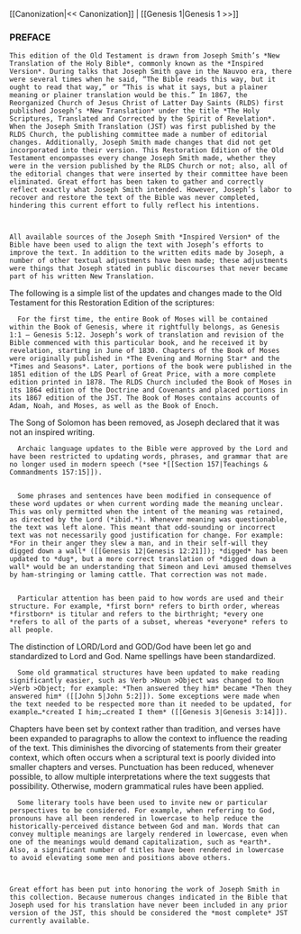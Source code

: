 [[Canonization|<< Canonization]]  |  [[Genesis 1|Genesis 1 >>]]

### PREFACE

    This edition of the Old Testament is drawn from Joseph Smith’s *New Translation of the Holy Bible*, commonly known as the *Inspired Version*. During talks that Joseph Smith gave in the Nauvoo era, there were several times when he said, “The Bible reads this way, but it ought to read that way,” or “This is what it says, but a plainer meaning or plainer translation would be this.” In 1867, the Reorganized Church of Jesus Christ of Latter Day Saints (RLDS) first published Joseph’s *New Translation* under the title *The Holy Scriptures, Translated and Corrected by the Spirit of Revelation*. When the Joseph Smith Translation (JST) was first published by the RLDS Church, the publishing committee made a number of editorial changes. Additionally, Joseph Smith made changes that did not get incorporated into their version. This Restoration Edition of the Old Testament encompasses every change Joseph Smith made, whether they were in the version published by the RLDS Church or not; also, all of the editorial changes that were inserted by their committee have been eliminated. Great effort has been taken to gather and correctly reflect exactly what Joseph Smith intended. However, Joseph’s labor to recover and restore the text of the Bible was never completed, hindering this current effort to fully reflect his intentions.
  


    All available sources of the Joseph Smith *Inspired Version* of the Bible have been used to align the text with Joseph’s efforts to improve the text. In addition to the written edits made by Joseph, a number of other textual adjustments have been made; these adjustments were things that Joseph stated in public discourses that never became part of his written New Translation.
  

The following is a simple list of the updates and changes made to the Old Testament for this Restoration Edition of the scriptures:



      For the first time, the entire Book of Moses will be contained within the Book of Genesis, where it rightfully belongs, as Genesis 1:1 – Genesis 5:12. Joseph’s work of translation and revision of the Bible commenced with this particular book, and he received it by revelation, starting in June of 1830. Chapters of the Book of Moses were originally published in *The Evening and Morning Star* and the *Times and Seasons*. Later, portions of the book were published in the 1851 edition of the LDS Pearl of Great Price, with a more complete edition printed in 1878. The RLDS Church included the Book of Moses in its 1864 edition of the Doctrine and Covenants and placed portions in its 1867 edition of the JST. The Book of Moses contains accounts of Adam, Noah, and Moses, as well as the Book of Enoch.
    
The Song of Solomon has been removed, as Joseph declared that it was not an inspired writing.

      Archaic language updates to the Bible were approved by the Lord and have been restricted to updating words, phrases, and grammar that are no longer used in modern speech (*see *[[Section 157|Teachings & Commandments 157:15]]).
    

      Some phrases and sentences have been modified in consequence of these word updates or when current wording made the meaning unclear. This was only permitted when the intent of the meaning was retained, as directed by the Lord (*ibid.*). Whenever meaning was questionable, the text was left alone. This meant that odd-sounding or incorrect text was not necessarily good justification for change. For example: *For in their anger they slew a man, and in their self-will they digged down a wall* ([[Genesis 12|Genesis 12:21]]); *digged* has been updated to *dug*, but a more correct translation of *digged down a wall* would be an understanding that Simeon and Levi amused themselves by ham-stringing or laming cattle. That correction was not made.
    

      Particular attention has been paid to how words are used and their structure. For example, *first born* refers to birth order, whereas *firstborn* is titular and refers to the birthright; *every one *refers to all of the parts of a subset, whereas *everyone* refers to all people.
    
The distinction of LORD/Lord and GOD/God have been let go and standardized to Lord and God.
Name spellings have been standardized.

      Some old grammatical structures have been updated to make reading significantly easier, such as Verb >Noun >Object was changed to Noun >Verb >Object; for example: *Then answered they him* became *Then they answered him* ([[John 5|John 5:2]]). Some exceptions were made when the text needed to be respected more than it needed to be updated, for example…*created I him;…created I them* ([[Genesis 3|Genesis 3:14]]).
    
Chapters have been set by context rather than tradition, and verses have been expanded to paragraphs to allow the context to influence the reading of the text. This diminishes the divorcing of statements from their greater context, which often occurs when a scriptural text is poorly divided into smaller chapters and verses.
Punctuation has been reduced, whenever possible, to allow multiple interpretations where the text suggests that possibility. Otherwise, modern grammatical rules have been applied.

      Some literary tools have been used to invite new or particular perspectives to be considered. For example, when referring to God, pronouns have all been rendered in lowercase to help reduce the historically-perceived distance between God and man. Words that can convey multiple meanings are largely rendered in lowercase, even when one of the meanings would demand capitalization, such as *earth*. Also, a significant number of titles have been rendered in lowercase to avoid elevating some men and positions above others.
    


    Great effort has been put into honoring the work of Joseph Smith in this collection. Because numerous changes indicated in the Bible that Joseph used for his translation have never been included in any prior version of the JST, this should be considered the *most complete* JST currently available.